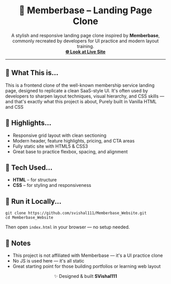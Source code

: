 <h1 align="center">👥 Memberbase – Landing Page Clone</h1>

<p align="center">
  A stylish and responsive landing page clone inspired by <strong>Memberbase</strong>, commonly recreated by developers for UI practice and modern layout training.
  <br/>
  <a href="https://svishal111.github.io/Memberbase_Website/" target="_blank"><strong>🌐 Look at Live Site</strong></a>
</p>

<hr/>

<h2>📌 What This is...</h2>
<p>
  This is a frontend clone of the well-known membership service landing page, designed to replicate a clean SaaS-style UI. It's often used by developers to sharpen layout techniques, visual hierarchy, and CSS skills — and that's exactly what this project is about, Purely built in Vanilla HTML and CSS
</p>

<h2>🎯 Highlights...</h2>
<ul>
  <li>Responsive grid layout with clean sectioning</li>
  <li>Modern header, feature highlights, pricing, and CTA areas</li>
  <li>Fully static site with HTML5 & CSS3</li>
  <li>Great base to practice flexbox, spacing, and alignment</li>
</ul>

<h2>🔧 Tech Used...</h2>
<ul>
  <li><strong>HTML</strong> – for structure</li>
  <li><strong>CSS</strong> – for styling and responsiveness</li>
</ul>

<h2>🚀 Run it Locally...</h2>
<pre><code>git clone https://github.com/svishal111/Memberbase_Website.git
cd Memberbase_Website</code></pre>
<p>Then open <code>index.html</code> in your browser — no setup needed.</p>

<h2>📎 Notes</h2>
<ul>
  <li>This project is not affiliated with Memberbase — it's a UI practice clone</li>
  <li>No JS is used here — it's all static</li>
  <li>Great starting point for those building portfolios or learning web layout</li>
</ul>

<p align="center">
  ✨ Designed & built <strong>SVishal111</strong>
</p>
